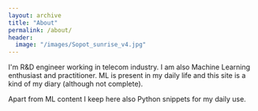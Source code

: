 ```yaml
---
layout: archive
title: "About"
permalink: /about/
header:
  image: "/images/Sopot_sunrise_v4.jpg"
---
```


I'm R&D engineer working in telecom industry. I am also Machine Learning enthusiast and practitioner. ML is present in my daily life and this site is a kind of my diary (although not complete).

Apart from ML content I keep here also Python snippets for my daily use.
